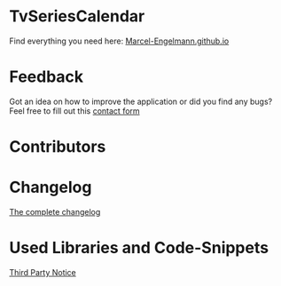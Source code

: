 # TvSeriesCalendar
Find everything you need here: [Marcel-Engelmann.github.io](https://marcelengelmann.github.io/)
# Feedback
Got an idea on how to improve the application or did you find any bugs? Feel free to fill out this [contact form](https://death-truction.github.io/#NavKontakt)
# Contributors
# Changelog
[The complete changelog](https://github.com/Death-Truction/TvSeriesCalendar/blob/master/Changelog.md)
# Used Libraries and Code-Snippets
[Third Party Notice](https://github.com/Death-Truction/TvSeriesCalendar/blob/master/SourceCode/DesktopApplication/ThirdPartyNotices.md)
